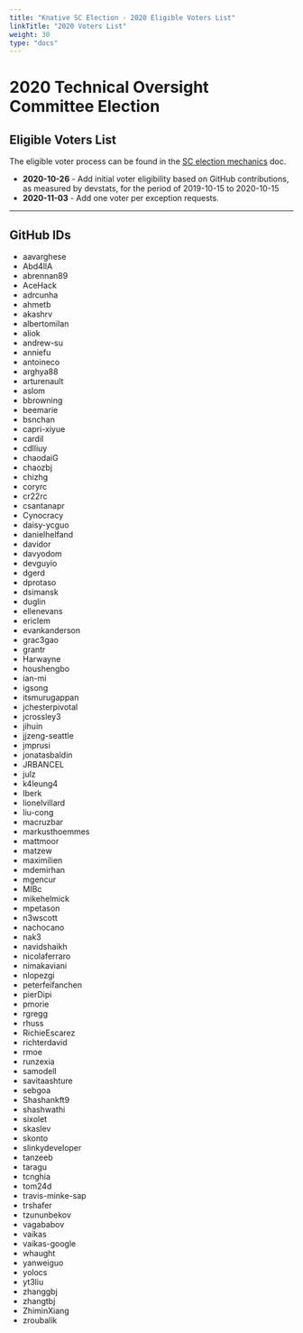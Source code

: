 ```yaml
---
title: "Knative SC Election - 2020 Eligible Voters List"
linkTitle: "2020 Voters List"
weight: 30
type: "docs"
---
```



# 2020 Technical Oversight Committee Election

## Eligible Voters List

The eligible voter process can be found in the [SC election mechanics](../../mechanics/SC.md) doc.

* **2020-10-26** - Add initial voter eligibility based on GitHub contributions, as measured by
  devstats, for the period of 2019-10-15 to 2020-10-15
* **2020-11-03** - Add one voter per exception requests.

---

## GitHub IDs

- aavarghese
- Abd4llA
- abrennan89
- AceHack
- adrcunha
- ahmetb
- akashrv
- albertomilan
- aliok
- andrew-su
- anniefu
- antoineco
- arghya88
- arturenault
- aslom
- bbrowning
- beemarie
- bsnchan
- capri-xiyue
- cardil
- cdlliuy
- chaodaiG
- chaozbj
- chizhg
- coryrc
- cr22rc
- csantanapr
- Cynocracy
- daisy-ycguo
- danielhelfand
- davidor
- davyodom
- devguyio
- dgerd
- dprotaso
- dsimansk
- duglin
- ellenevans
- ericlem
- evankanderson
- grac3gao
- grantr
- Harwayne
- houshengbo
- ian-mi
- igsong
- itsmurugappan
- jchesterpivotal
- jcrossley3
- jihuin
- jjzeng-seattle
- jmprusi
- jonatasbaldin
- JRBANCEL
- julz
- k4leung4
- lberk
- lionelvillard
- liu-cong
- macruzbar
- markusthoemmes
- mattmoor
- matzew
- maximilien
- mdemirhan
- mgencur
- MIBc
- mikehelmick
- mpetason
- n3wscott
- nachocano
- nak3
- navidshaikh
- nicolaferraro
- nimakaviani
- nlopezgi
- peterfeifanchen
- pierDipi
- pmorie
- rgregg
- rhuss
- RichieEscarez
- richterdavid
- rmoe
- runzexia
- samodell
- savitaashture
- sebgoa
- Shashankft9
- shashwathi
- sixolet
- skaslev
- skonto
- slinkydeveloper
- tanzeeb
- taragu
- tcnghia
- tom24d
- travis-minke-sap
- trshafer
- tzununbekov
- vagababov
- vaikas
- vaikas-google
- whaught
- yanweiguo
- yolocs
- yt3liu
- zhanggbj
- zhangtbj
- ZhiminXiang
- zroubalik
